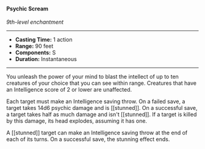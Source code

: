 #### Psychic Scream
*9th-level enchantment*
___
- **Casting Time:** 1 action
- **Range:** 90 feet
- **Components:** S
- **Duration:** Instantaneous
---
You unleash the power of your mind to blast the intellect of up to ten creatures of your choice that you can see within range. Creatures that have an Intelligence score of 2 or lower are unaffected.

Each target must make an Intelligence saving throw. On a failed save, a target takes 14d6 psychic damage and is [[stunned]]. On a successful save, a target takes half as much damage and isn't [[stunned]]. If a target is killed by this damage, its head explodes, assuming it has one.

A [[stunned]] target can make an Intelligence saving throw at the end of each of its turns. On a successful save, the stunning effect ends.